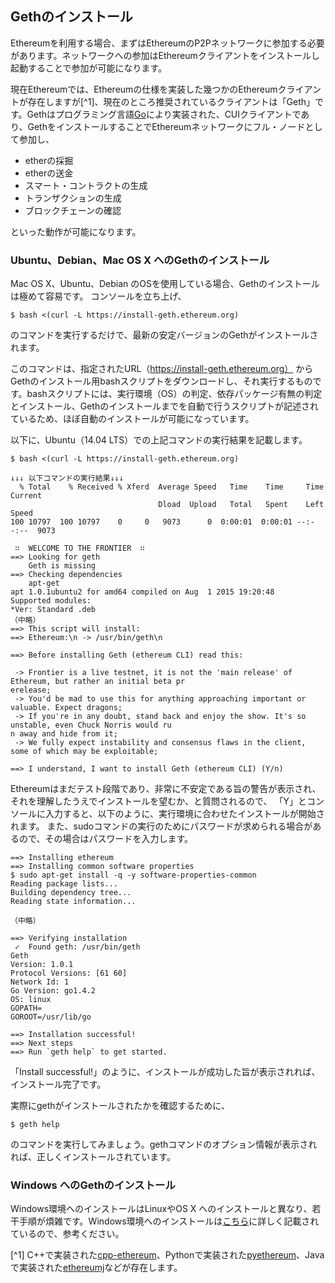 ## Gethのインストール

Ethereumを利用する場合、まずはEthereumのP2Pネットワークに参加する必要があります。ネットワークへの参加はEthereumクライアントをインストールし起動することで参加が可能になります。

現在Ethereumでは、Ethereumの仕様を実装した幾つかのEthereumクライアントが存在しますが[^1]、現在のところ推奨されているクライアントは「Geth」です。Gethはプログラミング言語[Go](http://golang.org/)により実装された、CUIクライアントであり、GethをインストールすることでEthereumネットワークにフル・ノードとして参加し、
* etherの採掘
* etherの送金
* スマート・コントラクトの生成
* トランザクションの生成
* ブロックチェーンの確認

といった動作が可能になります。

### Ubuntu、Debian、Mac OS X へのGethのインストール

Mac OS X、Ubuntu、Debian のOSを使用している場合、Gethのインストールは極めて容易です。
コンソールを立ち上げ、
```
$ bash <(curl -L https://install-geth.ethereum.org)
```
のコマンドを実行するだけで、最新の安定バージョンのGethがインストールされます。

このコマンドは、指定されたURL（https://install-geth.ethereum.org） からGethのインストール用bashスクリプトをダウンロードし、それ実行するものです。bashスクリプトには、実行環境（OS）の判定、依存パッケージ有無の判定とインストール、Gethのインストールまでを自動で行うスクリプトが記述されているため、ほぼ自動のインストールが可能になっています。

以下に、Ubuntu（14.04 LTS）での上記コマンドの実行結果を記載します。


```
$ bash <(curl -L https://install-geth.ethereum.org)

↓↓↓ 以下コマンドの実行結果↓↓↓
  % Total    % Received % Xferd  Average Speed   Time    Time     Time  Current
                                 Dload  Upload   Total   Spent    Left  Speed
100 10797  100 10797    0     0   9073      0  0:00:01  0:00:01 --:--:--  9073

 ∷  WELCOME TO THE FRONTIER  ∷
==> Looking for geth
    Geth is missing 
==> Checking dependencies
    apt-get
apt 1.0.1ubuntu2 for amd64 compiled on Aug  1 2015 19:20:48
Supported modules:
*Ver: Standard .deb
（中略）
==> This script will install:
==> Ethereum:\n -> /usr/bin/geth\n

==> Before installing Geth (ethereum CLI) read this:

 -> Frontier is a live testnet, it is not the 'main release' of Ethereum, but rather an initial beta pr                                                         erelease;
 -> You'd be mad to use this for anything approaching important or valuable. Expect dragons;
 -> If you're in any doubt, stand back and enjoy the show. It's so unstable, even Chuck Norris would ru                                                         n away and hide from it;
 -> We fully expect instability and consensus flaws in the client, some of which may be exploitable;

==> I understand, I want to install Geth (ethereum CLI) (Y/n) 

```

Ethereumはまだテスト段階であり、非常に不安定である旨の警告が表示され、それを理解したうえでインストールを望むか、と質問されるので、
「Y」とコンソールに入力すると、以下のように、実行環境に合わせたインストールが開始されます。
また、sudoコマンドの実行のためにパスワードが求められる場合があるので、その場合はパスワードを入力します。

```
==> Installing ethereum
==> Installing common software properties
$ sudo apt-get install -q -y software-properties-common
Reading package lists...
Building dependency tree...
Reading state information...

（中略）

==> Verifying installation
 ✓  Found geth: /usr/bin/geth
Geth
Version: 1.0.1
Protocol Versions: [61 60]
Network Id: 1
Go Version: go1.4.2
OS: linux
GOPATH=
GOROOT=/usr/lib/go

==> Installation successful!
==> Next steps
==> Run `geth help` to get started.
```

「Install successful!」のように、インストールが成功した旨が表示されれば、インストール完了です。

実際にgethがインストールされたかを確認するために、
```
$ geth help
```
のコマンドを実行してみましょう。gethコマンドのオプション情報が表示されれば、正しくインストールされています。

### Windows へのGethのインストール
Windows環境へのインストールはLinuxやOS X へのインストールと異なり、若干手順が煩雑です。Windows環境へのインストールは[こちら](https://github.com/ethereum/go-ethereum/wiki/Installation-instructions-for-Windows)に詳しく記載されているので、参考ください。



[^1] C++で実装された[cpp-ethereum](https://github.com/ethereum/cpp-ethereum)、Pythonで実装された[pyethereum](https://github.com/ethereum/pyethereum)、Javaで実装された[ethereumj](http://ethereumj.io/)などが存在します。

